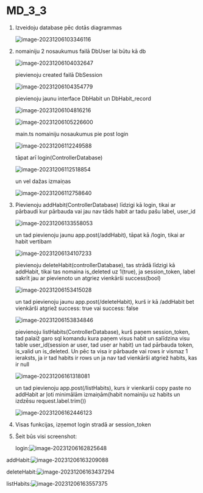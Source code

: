 # MD_3_3

1. Izveidoju database pēc dotās diagrammas 

   ![image-20231206103346116](https://s2.loli.net/2023/12/06/J1NIwZqo2Uyb57r.png)

2. nomainiju 2 nosaukumus failā DbUser lai būtu kā db

   ![image-20231206104032647](https://s2.loli.net/2023/12/06/mbkfEI31urz8nG2.png)

   pievienoju created failā DbSession

   ![image-20231206104354779](https://s2.loli.net/2023/12/06/AMUJ4yxgiKDobCO.png)

   pievienoju jaunu interface DbHabit un DbHabit_record

   ![image-20231206104816216](https://s2.loli.net/2023/12/06/fXkQYKvZtesmuVb.png)

   ![image-20231206105226600](https://s2.loli.net/2023/12/06/BhVAyJc23OCn5Ul.png)

   

   main.ts nomainiju nosaukumus pie post login

   ![image-20231206112249588](https://s2.loli.net/2023/12/06/HkWbKf3Ac1en9i4.png)

   tāpat arī login(ControllerDatabase)

   ![image-20231206112518854](https://s2.loli.net/2023/12/06/XkdzVfr49bscgYh.png)

   un vel dažas izmaiņas

   ![image-20231206112758640](https://s2.loli.net/2023/12/06/TZ17wq2Gev9sIfb.png)

3. Pievienoju addHabit(ControllerDatabase) līdzigi kā login, tikai ar pārbaudi kur pārbauda vai jau nav tāds habit ar tadu pašu label, user_id

   ![image-20231206133558053](https://s2.loli.net/2023/12/06/AbsNJzfHxBKe7Ly.png)

   un tad pievienoju jaunu app.post(/addHabit), tāpat kā /login, tikai ar habit vertibam

   ![image-20231206134107233](https://s2.loli.net/2023/12/06/ciqmzTbYrUkW2nJ.png)

   pievienoju deleteHabit(controllerDatabase), tas strādā līdzigi kā addHabit, tikai tas nomaina is_deleted uz 1(true), ja session_token, label sakrīt jau ar pievienoto un atgriez vienkārši success(bool)

   ![image-20231206153415028](https://s2.loli.net/2023/12/06/LfImnYX3OuGx974.png)

   un tad pievienoju jaunu app.post(/deleteHabit), kurš ir kā /addHabit bet vienkārši atgriež success: true vai success: false 

   ![image-20231206153834846](https://s2.loli.net/2023/12/06/WusfPBJ14nbUpDT.png)

   pievienoju listHabits(ControllerDatabase), kurš paņem session_token, tad palaiž garo sql komandu kura paņem visus habit un salīdzina visu table user_id(session ar user, tad user ar habit) un tad pārbauda token, is_valid un is_deleted. Un pēc ta visa ir pārbaude vai rows ir vismaz 1 ieraksts, ja ir tad habits ir rows un ja nav tad vienkārši atgriež habits, kas ir null

   ![image-20231206161318081](https://s2.loli.net/2023/12/06/CbXIg3LnjeDtYko.png)

   un tad pievienoju app.post(/listHabits), kurs ir vienkarši copy paste no addHabit ar ļoti minimālām izmaiņām(habit nomainiju uz habits un izdzēsu request.label.trim())

   ![image-20231206162446123](https://s2.loli.net/2023/12/06/tuTDAS3cMYPWBQH.png)

4. Visas funkcijas, izņemot login stradā ar session_token

5. Šeit būs visi screenshot:

   login:![image-20231206162825648](https://s2.loli.net/2023/12/06/stnM9BbYFZDJ2LP.png)

addHabit:![image-20231206163209088](https://s2.loli.net/2023/12/06/8jpg2r36yTs5eVd.png)

deleteHabit:![image-20231206163437294](https://s2.loli.net/2023/12/06/5JBRpO7CmKA9bSX.png)

listHabits:![image-20231206163557375](https://s2.loli.net/2023/12/06/BuJPx7V9SIAEMHR.png)
